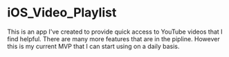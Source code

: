 # iOS_Video_Playlist

This is an app I've created to provide quick access to YouTube videos that I find helpful. There are many more features that are in the pipline. However this is my current MVP that I can start using on a daily basis.
